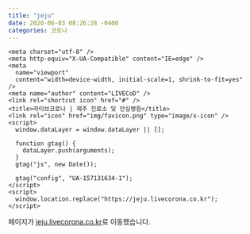 ```yaml
---
title: "jeju"
date: 2020-06-03 08:26:28 -0400
categories: 코로나
---
```

<!DOCTYPE html>
<html lang="ko">
  <head>
    <meta property="og:type" content="website" />
    <meta property="og:title" content="코로나19 제주 진료소 및 안심병원" />
    <meta
      name="description"
      content="질병관리본부의 데이터에 근거하여 신종 코로나 바이러스 감염증에 대한 정보, 안내 및 확산 지도를 신속하게 전달합니다."
    />
    <meta
      name="keywords"
      content="코로나19, 코로나바이러스, 코로나, 코로나맵, 코로나지도, 코로나 지도, 코로나 현황판, 확진자"
    />
    <meta property="og:description" content="코로나 바이러스 현황판" />
    <meta
      property="og:image"
      content="https://livecorona.co.kr/img/livecorona.jpg"
    />
    <meta property="og:url" content="https://livecorona.co.kr" />

    <meta charset="utf-8" />
    <meta http-equiv="X-UA-Compatible" content="IE=edge" />
    <meta
      name="viewport"
      content="width=device-width, initial-scale=1, shrink-to-fit=yes"
    />
    <meta name="author" content="LIVECoD" />
    <link rel="shortcut icon" href="#" />
    <title>라이브코로나 | 제주 진료소 및 안심병원</title>
    <link rel="icon" href="img/favicon.png" type="image/x-icon" />
    <script>
      window.dataLayer = window.dataLayer || [];

      function gtag() {
        dataLayer.push(arguments);
      }
      gtag("js", new Date());

      gtag("config", "UA-157131634-1");
    </script>
    <script>
      window.location.replace("https://jeju.livecorona.co.kr");
    </script>
  </head>
  <body>
    <noscript>
      페이지가
      <a href="https://jeju.livecorona.co.kr">jeju.livecorona.co.kr</a>로
      이동했습니다.
    </noscript>
  </body>
</html>
